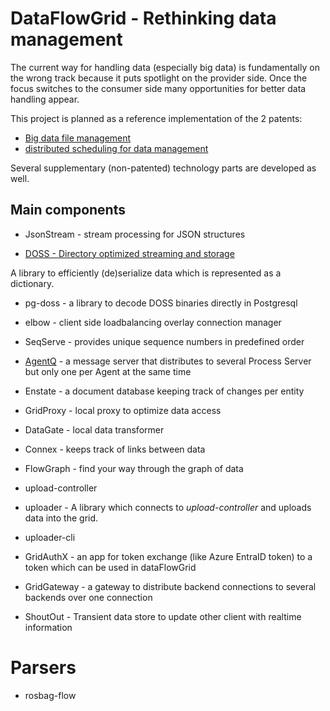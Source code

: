 # DataFlowGrid - Rethinking data management

The current way for handling data (especially big data) is fundamentally on the wrong track
because it puts spotlight on the provider side. Once the focus
switches to the consumer side many opportunities for better
data handling appear.

This project is planned as a reference implementation of the 2 patents:
- [Big data file management](https://register.dpma.de/DPMAregister/pat/register?AKZ=1020242021423)
- [distributed scheduling for data management](https://register.dpma.de/DPMAregister/pat/register?AKZ=1020242021563)

Several supplementary (non-patented) technology parts are developed as well.

## Main components

- JsonStream - stream processing for JSON structures

- [DOSS - Directory optimized streaming and storage](doss/README.md)

A library to efficiently (de)serialize data which is represented as a dictionary.

- pg-doss - a library to decode DOSS binaries directly in Postgresql

- elbow - client side loadbalancing overlay connection manager

- SeqServe - provides unique sequence numbers in predefined order

- [AgentQ](agentq/README.md) - a message server that distributes to several Process Server but only one per Agent at the same time

- Enstate - a document database keeping track of changes per entity

- GridProxy - local proxy to optimize data access

- DataGate - local data transformer

- Connex - keeps track of links between data

- FlowGraph - find your way through the graph of data

- upload-controller

- uploader - A library which connects to *upload-controller* and uploads data into the grid.

- uploader-cli

- GridAuthX - an app for token exchange (like Azure EntraID token) to a token which can be used in dataFlowGrid

- GridGateway - a gateway to distribute backend connections to several backends over one connection

- ShoutOut - Transient data store to update other client with realtime information

# Parsers

- rosbag-flow
